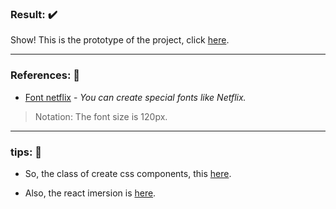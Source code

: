 ### Result: ✔️

Show! This is the prototype of the project, click [here](https://www.figma.com/file/S0kNP36hbN7Iin1LDhMpNI/AluraFlix?node-id=0%3A1).

******

### References: 🔨

* [Font netflix](https://fontmeme.com/netflix-font/) - *You can create special fonts like Netflix.*

> Notation: The font size is 120px.


******
 
### tips: 💭

* So, the class of create css components, this [here](https://www.youtube.com/watch?v=nDxp3YEpR1E&list=PLbcp5RKTX5wNF34qxISyWY6kignmhBQRT&index=1). 

* Also, the react imersion is [here](https://www.alura.com.br/imersao-react/aula01-react-aluraflix).
